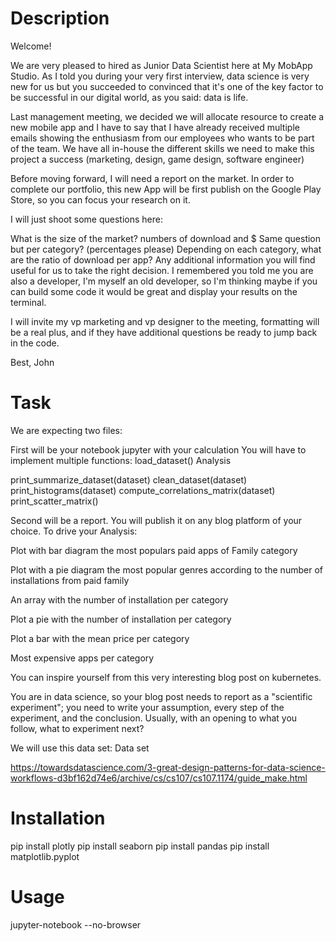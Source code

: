 # Description

Welcome!

We are very pleased to hired as Junior Data Scientist here at My MobApp Studio. As I told you during your very first interview, data science is very new for us but you succeeded to convinced that it's one of the key factor to be successful in our digital world, as you said: data is life.

Last management meeting, we decided we will allocate resource to create a new mobile app and I have to say that I have already received multiple emails showing the enthusiasm from our employees who wants to be part of the team. We have all in-house the different skills we need to make this project a success (marketing, design, game design, software engineer)

Before moving forward, I will need a report on the market. In order to complete our portfolio, this new App will be first publish on the Google Play Store, so you can focus your research on it.

I will just shoot some questions here:

What is the size of the market? numbers of download and $
Same question but per category? (percentages please)
Depending on each category, what are the ratio of download per app?
Any additional information you will find useful for us to take the right decision.
I remembered you told me you are also a developer, I'm myself an old developer, so I'm thinking maybe if you can build some code it would be great and display your results on the terminal.

I will invite my vp marketing and vp designer to the meeting, formatting will be a real plus, and if they have additional questions be ready to jump back in the code.

Best, John

# Task

We are expecting two files:

First will be your notebook jupyter with your calculation You will have to implement multiple functions:
load_dataset()
Analysis

print_summarize_dataset(dataset)
clean_dataset(dataset)
print_histograms(dataset)
compute_correlations_matrix(dataset)
print_scatter_matrix()

Second will be a report. You will publish it on any blog platform of your choice. To drive your Analysis:

Plot with bar diagram the most populars paid apps of Family category

Plot with a pie diagram the most popular genres according to the number of installations from paid family

An array with the number of installation per category

Plot a pie with the number of installation per category

Plot a bar with the mean price per category

Most expensive apps per category

You can inspire yourself from this very interesting blog post on kubernetes.

You are in data science, so your blog post needs to report as a "scientific experiment"; you need to write your assumption, every step of the experiment, and the conclusion. Usually, with an opening to what you follow, what to experiment next?

We will use this data set: Data set

https://towardsdatascience.com/3-great-design-patterns-for-data-science-workflows-d3bf162d74e6/archive/cs/cs107/cs107.1174/guide_make.html

# Installation
pip install plotly
pip install seaborn
pip install pandas
pip install matplotlib.pyplot

# Usage

jupyter-notebook --no-browser